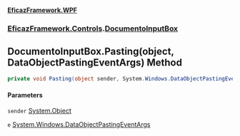 #### [EficazFramework.WPF](EficazFrameworkWPF.md 'EficazFramework WPF')
### [EficazFramework.Controls](EficazFrameworkWPF.md#EficazFramework.Controls 'EficazFramework.Controls').[DocumentoInputBox](EficazFramework.Controls/DocumentoInputBox.md 'EficazFramework.Controls.DocumentoInputBox')

## DocumentoInputBox.Pasting(object, DataObjectPastingEventArgs) Method

```csharp
private void Pasting(object sender, System.Windows.DataObjectPastingEventArgs e);
```
#### Parameters

<a name='EficazFramework.Controls.DocumentoInputBox.Pasting(object,System.Windows.DataObjectPastingEventArgs).sender'></a>

`sender` [System.Object](https://docs.microsoft.com/en-us/dotnet/api/System.Object 'System.Object')

<a name='EficazFramework.Controls.DocumentoInputBox.Pasting(object,System.Windows.DataObjectPastingEventArgs).e'></a>

`e` [System.Windows.DataObjectPastingEventArgs](https://docs.microsoft.com/en-us/dotnet/api/System.Windows.DataObjectPastingEventArgs 'System.Windows.DataObjectPastingEventArgs')